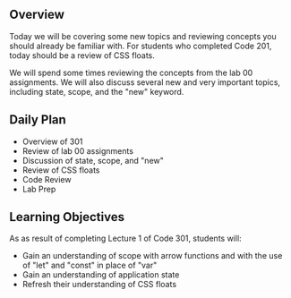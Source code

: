  

## Overview

Today we will be covering some new topics and reviewing concepts you should already be familiar with. For students who completed Code 201, today should be a review of CSS floats.

We will spend some times reviewing the concepts from the lab 00 assignments. We will also discuss several new and very important topics, including state, scope, and the "new" keyword.

## Daily Plan

- Overview of 301
- Review of lab 00 assignments
- Discussion of state, scope, and "new"
- Review of CSS floats
- Code Review
- Lab Prep

## Learning Objectives

As as result of completing Lecture 1 of Code 301, students will: 
- Gain an understanding of scope with arrow functions and with the use of "let" and "const" in place of "var"
- Gain an understanding of application state
- Refresh their understanding of CSS floats
